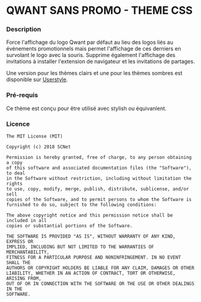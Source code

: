# QWANT SANS PROMO - THEME CSS

### Description

Force l'affichage du logo Qwant par défaut au lieu des logos liés au événements promotionnels mais permet l'affichage de ces derniers en survolant le logo avec la souris.
Supprime également l'affichage des invitations à installer l'extension de navigateur et les invitations de partages.

Une version pour les thèmes clairs et une pour les thèmes sombres est disponible sur <a href="https://userstyles.org/styles/browse?search_terms=qwant%20sans%20promo">Userstyle</a>.

### Pré-requis

Ce thème est conçu pour être utilisé avec stylish ou équivanlent.

### Licence
  
```
The MIT License (MIT)

Copyright (c) 2018 SCNet

Permission is hereby granted, free of charge, to any person obtaining a copy
of this software and associated documentation files (the "Software"), to deal
in the Software without restriction, including without limitation the rights
to use, copy, modify, merge, publish, distribute, sublicense, and/or sell
copies of the Software, and to permit persons to whom the Software is
furnished to do so, subject to the following conditions:

The above copyright notice and this permission notice shall be included in all
copies or substantial portions of the Software.

THE SOFTWARE IS PROVIDED "AS IS", WITHOUT WARRANTY OF ANY KIND, EXPRESS OR
IMPLIED, INCLUDING BUT NOT LIMITED TO THE WARRANTIES OF MERCHANTABILITY,
FITNESS FOR A PARTICULAR PURPOSE AND NONINFRINGEMENT. IN NO EVENT SHALL THE
AUTHORS OR COPYRIGHT HOLDERS BE LIABLE FOR ANY CLAIM, DAMAGES OR OTHER
LIABILITY, WHETHER IN AN ACTION OF CONTRACT, TORT OR OTHERWISE, ARISING FROM,
OUT OF OR IN CONNECTION WITH THE SOFTWARE OR THE USE OR OTHER DEALINGS IN THE
SOFTWARE.
```
